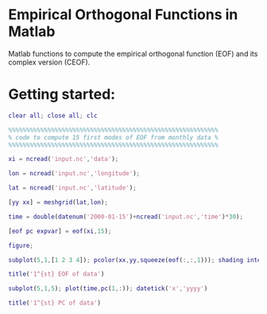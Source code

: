 # Empirical Orthogonal Functions in Matlab
Matlab functions to compute the empirical orthogonal function (EOF) and its complex version (CEOF).

# Getting started:

```MATLAB
clear all; close all; clc

%%%%%%%%%%%%%%%%%%%%%%%%%%%%%%%%%%%%%%%%%%%%%%%%%%%%%%%%%%%
% code to compute 15 first modes of EOF from monthly data %
%%%%%%%%%%%%%%%%%%%%%%%%%%%%%%%%%%%%%%%%%%%%%%%%%%%%%%%%%%%

xi = ncread('input.nc','data');

lon = ncread('input.nc','longitude');

lat = ncread('input.nc','latitude');

[yy xx] = meshgrid(lat,lon);

time = double(datenum('2000-01-15')+ncread('input.nc','time')*30);

[eof pc expvar] = eof(xi,15);

figure;

subplot(5,1,[1 2 3 4]); pcolor(xx,yy,squeeze(eof(:,:,1))); shading interp; colormap jet; caxis([-1 1]*0.5);

title('1^{st} EOF of data')

subplot(5,1,5); plot(time,pc(1,:)); datetick('x','yyyy')

title('1^{st} PC of data')


```
